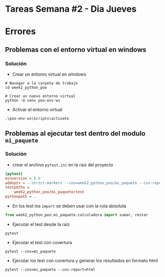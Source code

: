 # Tareas Semana #2 - Dia Jueves

# Errores
## Problemas con el entorno virtual en windows

### Solución
- Crear un entonro virtual en windows
```shell
# Navegar a la carpeta de trabajo
cd week2_python_poo

# Crear un nuevo entorno virtual
python -m venv poo-env-ws
```

- Activar el entorno virtual
```shell
.\poo-env-ws\Scripts\activate
```
  
## Problemas al ejecutar test dentro del modulo `mi_paquete`

### Solución
- crear el archivo `pytest.ini` en la raiz del proyecto
````ini
[pytest]
minversion = 8.0
addopts = --strict-markers --cov=week2_python_poo/mi_paquete --cov-report=term-missing
testpaths =
    week2_python_poo/mi_paquete/test
pythonpath = .
````

- En los test los `import` se deben usar con la ruta absoluta
````python
from week2_python_poo.mi_paquete.calculadora import sumar, restar
````

- Ejecutar el test desde la raiz
```shell
pytest
```

- Ejecutar el test con covertura
````shell
pytest --cov=mi_paquete
````

- Ejecutar los test con covertura y generar los resultados en formato html
````shell
pytest --cov=mi_paquete --cov-report=html
````